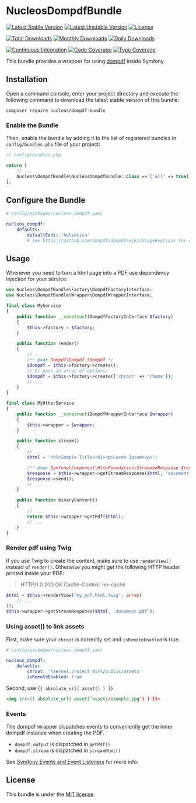 NucleosDompdfBundle
===================
[![Latest Stable Version](https://poser.pugx.org/nucleos/dompdf-bundle/v/stable)](https://packagist.org/packages/nucleos/dompdf-bundle)
[![Latest Unstable Version](https://poser.pugx.org/nucleos/dompdf-bundle/v/unstable)](https://packagist.org/packages/nucleos/dompdf-bundle)
[![License](https://poser.pugx.org/nucleos/dompdf-bundle/license)](LICENSE.md)

[![Total Downloads](https://poser.pugx.org/nucleos/dompdf-bundle/downloads)](https://packagist.org/packages/nucleos/dompdf-bundle)
[![Monthly Downloads](https://poser.pugx.org/nucleos/dompdf-bundle/d/monthly)](https://packagist.org/packages/nucleos/dompdf-bundle)
[![Daily Downloads](https://poser.pugx.org/nucleos/dompdf-bundle/d/daily)](https://packagist.org/packages/nucleos/dompdf-bundle)

[![Continuous Integration](https://github.com/nucleos/NucleosDompdfBundle/workflows/Continuous%20Integration/badge.svg?event=push)](https://github.com/nucleos/NucleosDompdfBundle/actions?query=workflow%3A"Continuous+Integration"+event%3Apush)
[![Code Coverage](https://codecov.io/gh/nucleos/NucleosDompdfBundle/graph/badge.svg)](https://codecov.io/gh/nucleos/NucleosDompdfBundle)
[![Type Coverage](https://shepherd.dev/github/nucleos/NucleosDompdfBundle/coverage.svg)](https://shepherd.dev/github/nucleos/NucleosDompdfBundle)

This bundle provides a wrapper for using [dompdf] inside Symfony.

## Installation

Open a command console, enter your project directory and execute the following command to download the latest stable version of this bundle:

```
composer require nucleos/dompdf-bundle
```

### Enable the Bundle

Then, enable the bundle by adding it to the list of registered bundles in `config/bundles.php` file of your project:

```php
// config/bundles.php

return [
    // ...
    Nucleos\DompdfBundle\NucleosDompdfBundle::class => ['all' => true],
];
```

## Configure the Bundle

```yaml
# config/packages/nucleos_dompdf.yaml

nucleos_dompdf:
    defaults:
        defaultFont: 'helvetica'
        # See https://github.com/dompdf/dompdf/wiki/Usage#options for available options
```

## Usage

Whenever you need to turn a html page into a PDF use dependency injection for your service:

```php
use Nucleos\DompdfBundle\Factory\DompdfFactoryInterface;
use Nucleos\DompdfBundle\Wrapper\DompdfWrapperInterface;

final class MyService
{
    public function __construct(DompdfFactoryInterface $factory)
    {
        $this->factory = $factory;
    }

    public function render()
    {
        // ...
        /** @var Dompdf\Dompdf $dompdf */
        $dompdf = $this->factory->create();
        // Or pass an array of options:
        $dompdf = $this->factory->create(['chroot' => '/home']);
        // ...
    }
}

final class MyOtherService
{
    public function __construct(DompdfWrapperInterface $wrapper)
    {
        $this->wrapper = $wrapper;
    }

    public function stream()
    {
        // ...
        $html = '<h1>Sample Title</h1><p>Lorem Ipsum</p>';

        /** @var Symfony\Component\HttpFoundation\StreamedResponse $response */
        $response = $this->wrapper->getStreamResponse($html, "document.pdf");
        $response->send();
        // ...
    }

    public function binaryContent()
    {
        // ...
        return $this->wrapper->getPdf($html);
        // ...
    }
}
```
### Render pdf using Twig
If you use Twig to create the content, make sure to use `renderView()` instead of `render()`.
Otherwise you might get the following HTTP header printed inside your PDF:
> HTTP/1.0 200 OK Cache-Control: no-cache

```php
$html = $this->renderView('my_pdf.html.twig', array(
    // ...
));
$this->wrapper->getStreamResponse($html, 'document.pdf');
```
### Using asset() to link assets

First, make sure your `chroot` is correctly set and `isRemoteEnabled` is true.

```yaml
# config/packages/nucleos_dompdf.yaml

nucleos_dompdf:
    defaults:
        chroot: '%kernel.project_dir%/public/assets'
        isRemoteEnabled: true
```

Second, use `{{ absolute_url( asset() ) }}`

```html
<img src={{ absolute_url( asset('assets/example.jpg') ) }}>
```

### Events

The dompdf wrapper dispatches events to conveniently get the inner dompdf instance when creating the PDF.
- `dompdf.output` is dispatched in `getPdf()`
- `dompdf.stream` is dispatched in `streamHtml()`

See [Symfony Events and Event Listeners](https://symfony.com/doc/current/event_dispatcher.html) for more info.

## License

This bundle is under the [MIT license](LICENSE.md).

[dompdf]: https://github.com/dompdf/dompdf
